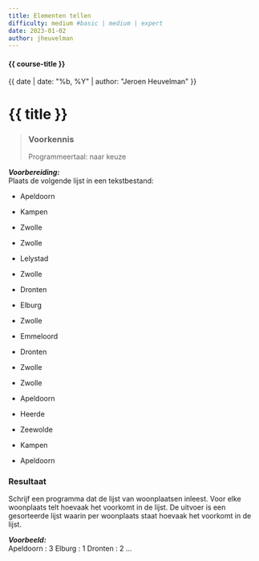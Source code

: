```yaml
---
title: Elementen tellen
difficulty: medium #basic | medium | expert
date: 2023-01-02
author: jheuvelman
---
```


#### {{ course-title }}
{{ date | date: "%b, %Y" | author: "Jeroen Heuvelman" }}


# {{ title }}

> ### Voorkennis
> Programmeertaal: naar keuze

***Voorbereiding:***  
Plaats de volgende lijst in een tekstbestand:

- Apeldoorn

- Kampen

- Zwolle

- Zwolle

- Lelystad

- Zwolle

- Dronten

- Elburg

- Zwolle

- Emmeloord

- Dronten

- Zwolle

- Zwolle

- Apeldoorn

- Heerde

- Zeewolde

- Kampen

- Apeldoorn

### Resultaat
Schrijf een programma dat de lijst van woonplaatsen inleest. Voor elke
woonplaats telt hoevaak het voorkomt in de lijst. De uitvoer is een
gesorteerde lijst waarin per woonplaats staat hoevaak het voorkomt in de
lijst.

***Voorbeeld:***  
Apeldoorn : 3 Elburg : 1 Dronten : 2 ...
